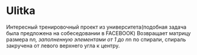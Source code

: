 # Ulitka
Интересный тренировочный проект из университета(подобная задача была предложена на собеседовании в FACEBOOK)
Возвращает матрицу размера n*n, заполненную элементами от 1 до n*n по спирали, спираль закручена от левого верхнего угла к центру.
